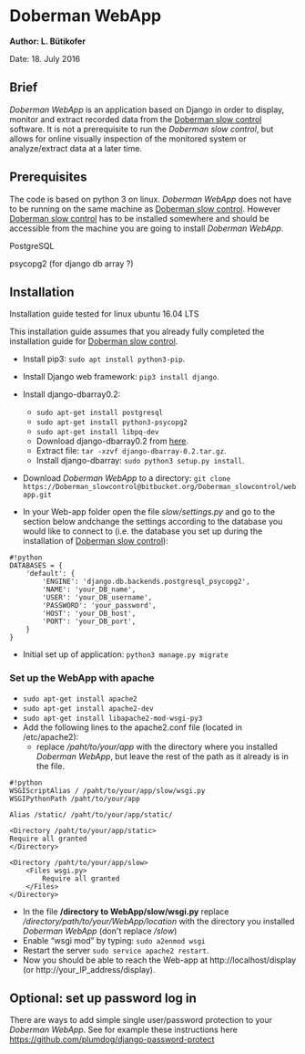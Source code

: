 # Doberman WebApp #

**Author: L. Bütikofer**

Date: 18. July 2016


## Brief ##

*Doberman WebApp* is an application based on Django in order to display, monitor and extract recorded data from the [Doberman slow control](https://bitbucket.org/Doberman_slowcontrol/doberman) software. It is not a prerequisite to run the *Doberman slow control*, but allows for online visually inspection of the monitored system or analyze/extract data at a later time. 


## Prerequisites ##

The code is based on python 3 on linux. *Doberman WebApp* does not have to be running on the same machine as [Doberman slow control](https://bitbucket.org/Doberman_slowcontrol/doberman). However [Doberman slow control](https://bitbucket.org/Doberman_slowcontrol/doberman) has to be installed somewhere and should be accessible from the machine you are going to install *Doberman WebApp*.

PostgreSQL

psycopg2 (for django db array ?)

## Installation ##
Installation guide tested for linux ubuntu 16.04 LTS

This installation guide assumes that you already fully completed the installation guide for [Doberman slow control](https://bitbucket.org/Doberman_slowcontrol/doberman).


* Install pip3: `sudo apt install python3-pip`.
* Install Django web framework: `pip3 install django`.
* Install django-dbarray0.2:
    * `sudo apt-get install postgresql`
    * `sudo apt-get install python3-psycopg2`
    * `sudo apt-get install libpq-dev`
    * Download django-dbarray0.2 from [here](https://pypi.python.org/pypi/django-dbarray/0.2).
    * Extract file: `tar -xzvf django-dbarray-0.2.tar.gz`.
    * Install django-dbarray: `sudo python3 setup.py install`.
* Download *Doberman WebApp* to a directory: `git clone https://Doberman_slowcontrol@bitbucket.org/Doberman_slowcontrol/webapp.git`

* In your Web-app folder open the file *slow/settings.py* and go to the section below andchange the settings according to the database you would like to connect to (i.e. the database you set up during the installation of [Doberman slow control](https://bitbucket.org/Doberman_slowcontrol/doberman)): 
```
#!python
DATABASES = {
    'default': {
        'ENGINE': 'django.db.backends.postgresql_psycopg2',
        'NAME': 'your_DB_name',
        'USER': 'your_DB_username',
        'PASSWORD': 'your_password',
        'HOST': 'your_DB_host',
        'PORT': 'your_DB_port',
    }
}
```
* Initial set up of application: `python3 manage.py migrate`

### Set up the WebApp with apache ###
* `sudo apt-get install apache2`
* `sudo apt-get install apache2-dev`
* `sudo apt-get install libapache2-mod-wsgi-py3`
*  Add the following lines to the apache2.conf file (located in /etc/apache2):
    * replace */paht/to/your/app* with the directory where you installed *Doberman WebApp*, but leave the rest of the path as it already is in the file.
```
#!python
WSGIScriptAlias / /paht/to/your/app/slow/wsgi.py
WSGIPythonPath /paht/to/your/app
 
Alias /static/ /paht/to/your/app/static/
 
<Directory /paht/to/your/app/static>
Require all granted
</Directory>
 
<Directory /paht/to/your/app/slow>
	<Files wsgi.py>
		Require all granted
	</Files>
</Directory>
```
* In the file **/directory to WebApp/slow/wsgi.py** replace */directory/path/to/your/WebApp/location* with the directory you installed *Doberman WebApp* (don't replace */slow*)
* Enable “wsgi mod” by typing: `sudo a2enmod wsgi`
* Restart the server `sudo service apache2 restart`.
* Now you should be able to reach the Web-app at http://localhost/display (or http://your_IP_address/display).

## Optional: set up password log in ##
There are ways to add simple single user/password protection to your *Doberman WebApp*. See for example these instructions here https://github.com/plumdog/django-password-protect